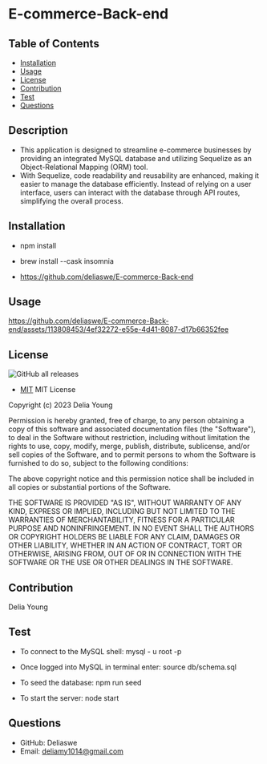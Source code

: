 # E-commerce-Back-end

## Table of Contents

- [Installation](#installation)
- [Usage](#usage)
- [License](#license)
- [Contribution](#contribution)
- [Test](#test)
- [Questions](#questions)

## Description

- This application is designed to streamline e-commerce businesses by providing an integrated MySQL database and utilizing Sequelize as an Object-Relational Mapping (ORM) tool. 
- With Sequelize, code readability and reusability are enhanced, making it easier to manage the database efficiently. Instead of relying on a user interface, users can interact with the database through API routes, simplifying the overall process.

## Installation
- npm install
- brew install --cask insomnia

- https://github.com/deliaswe/E-commerce-Back-end

## Usage
https://github.com/deliaswe/E-commerce-Back-end/assets/113808453/4ef32272-e55e-4d41-8087-d17b66352fee



## License
![GitHub all releases](https://img.shields.io/github/downloads/deliaswe/Professional-Readme-Generator/total?label=Delia%20young&logo=github&logoColor=%23ff69b4&style=for-the-badge)
- [MIT](#MIT)
MIT License

Copyright (c) 2023 Delia Young

Permission is hereby granted, free of charge, to any person obtaining a copy
of this software and associated documentation files (the "Software"), to deal
in the Software without restriction, including without limitation the rights
to use, copy, modify, merge, publish, distribute, sublicense, and/or sell
copies of the Software, and to permit persons to whom the Software is
furnished to do so, subject to the following conditions:

The above copyright notice and this permission notice shall be included in all
copies or substantial portions of the Software.

THE SOFTWARE IS PROVIDED "AS IS", WITHOUT WARRANTY OF ANY KIND, EXPRESS OR
IMPLIED, INCLUDING BUT NOT LIMITED TO THE WARRANTIES OF MERCHANTABILITY,
FITNESS FOR A PARTICULAR PURPOSE AND NONINFRINGEMENT. IN NO EVENT SHALL THE
AUTHORS OR COPYRIGHT HOLDERS BE LIABLE FOR ANY CLAIM, DAMAGES OR OTHER
LIABILITY, WHETHER IN AN ACTION OF CONTRACT, TORT OR OTHERWISE, ARISING FROM,
OUT OF OR IN CONNECTION WITH THE SOFTWARE OR THE USE OR OTHER DEALINGS IN THE
SOFTWARE.

## Contribution
Delia Young

## Test
- To connect to the MySQL shell:
    mysql - u root -p 
- Once logged into MySQL in terminal enter: source db/schema.sql

- To seed the database:
    npm run seed 

- To start the server:
    node start

## Questions
* GitHub: Deliaswe
* Email: deliamy1014@gmail.com